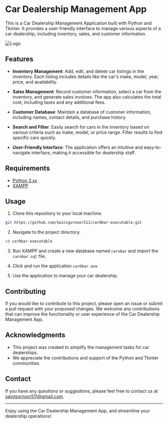 # Car Dealership Management App

This is a Car Dealership Management Application built with Python and Tkinter. It provides a user-friendly interface to manage various aspects of a car dealership, including inventory, sales, and customer information.

![Logo](https://t4.ftcdn.net/jpg/02/48/14/89/360_F_248148997_R67fvXNl9a9WXjPUH8MJHzsBKJNs2bWJ.jpg)

## Features

- **Inventory Management**: Add, edit, and delete car listings in the inventory. Each listing includes details like the car's make, model, year, price, and availability.

- **Sales Management**: Record customer information, select a car from the inventory, and generate sales invoices. The app also calculates the total cost, including taxes and any additional fees.

- **Customer Database**: Maintain a database of customer information, including names, contact details, and purchase history.

- **Search and Filter**: Easily search for cars in the inventory based on various criteria such as make, model, or price range. Filter results to find specific cars quickly.

- **User-Friendly Interface**: The application offers an intuitive and easy-to-navigate interface, making it accessible for dealership staff.

## Requirements

- [Python 3.xx](https://www.python.org/downloads/) 
- [XAMPP](https://www.apachefriends.org/download.html)

## Usage

1. Clone this repository to your local machine.

```bash
git https://github.com/Sainigurnoor511/carObar-executable.git
```

2. Navigate to the project directory.

```bash
cd carObar-executable
```

3. Run XAMPP and create a new database named `carobar` and import the `carobar.sql` file.

4. Click and run the application `carObar.exe`

5. Use the application to manage your car dealership.

<!-- ## Screenshots

![Car Dealership Management App Screenshot](screenshots/screenshot.png) -->

## Contributing

If you would like to contribute to this project, please open an issue or submit a pull request with your proposed changes. We welcome any contributions that can improve the functionality or user experience of the Car Dealership Management App.


## Acknowledgments

- This project was created to simplify the management tasks for car dealerships.
- We appreciate the contributions and support of the Python and Tkinter communities.

## Contact

If you have any questions or suggestions, please feel free to contact us at [sainigurnoor511@gmail.com](mailto:sainigurnoor511@gmail.com).

---

Enjoy using the Car Dealership Management App, and streamline your dealership operations!
